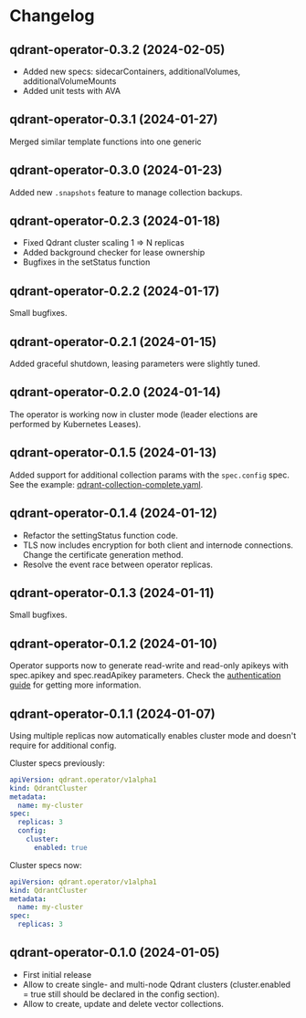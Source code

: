# Changelog

## qdrant-operator-0.3.2 (2024-02-05)

- Added new specs: sidecarContainers, additionalVolumes, additionalVolumeMounts
- Added unit tests with AVA

## qdrant-operator-0.3.1 (2024-01-27)

Merged similar template functions into one generic

## qdrant-operator-0.3.0 (2024-01-23)

Added new `.snapshots` feature to manage collection backups.

## qdrant-operator-0.2.3 (2024-01-18)

- Fixed Qdrant cluster scaling 1 => N replicas
- Added background checker for lease ownership
- Bugfixes in the setStatus function

## qdrant-operator-0.2.2 (2024-01-17)

Small bugfixes.

## qdrant-operator-0.2.1 (2024-01-15)

Added graceful shutdown, leasing parameters were slightly tuned.

## qdrant-operator-0.2.0 (2024-01-14)

The operator is working now in cluster mode (leader elections are performed by Kubernetes Leases).

## qdrant-operator-0.1.5 (2024-01-13)

Added support for additional collection params with the `spec.config` spec. See the example: [qdrant-collection-complete.yaml](examples/qdrant-collection-complete.yaml).

## qdrant-operator-0.1.4 (2024-01-12)

- Refactor the settingStatus function code.
- TLS now includes encryption for both client and internode connections. Change the certificate generation method.
- Resolve the event race between operator replicas.

## qdrant-operator-0.1.3 (2024-01-11)

Small bugfixes.

## qdrant-operator-0.1.2 (2024-01-10)

Operator supports now to generate read-write and read-only apikeys with spec.apikey and spec.readApikey parameters. 
Check the [authentication guide](docs/authentication.md) for getting more information.

## qdrant-operator-0.1.1 (2024-01-07)

Using multiple replicas now automatically enables cluster mode and doesn't require for additional config.

Cluster specs previously:

```yaml
apiVersion: qdrant.operator/v1alpha1
kind: QdrantCluster
metadata:
  name: my-cluster
spec:
  replicas: 3
  config:
    cluster:
      enabled: true
```

Cluster specs now:

```yaml
apiVersion: qdrant.operator/v1alpha1
kind: QdrantCluster
metadata:
  name: my-cluster
spec:
  replicas: 3
```

## qdrant-operator-0.1.0 (2024-01-05)

- First initial release
- Allow to create single- and multi-node Qdrant clusters (cluster.enabled = true still should be declared in the config section).
- Allow to create, update and delete vector collections.
